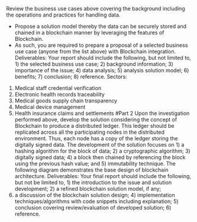 Review the business use cases above covering the background including the
operations and practices for handling data.
- Propose a solution model thereby the data can be securely stored and chained in a
blockchain manner by leveraging the features of Blockchain.
- As such, you are required to prepare a proposal of a selected business use case
(anyone from the list above) with Blockchain integration.
Deliverables:
Your report should include the following, but not limited to, 1) the selected business
use case; 2) background information; 3) importance of the issue; 4) data analysis; 5)
analysis solution model; 6) benefits; 7) conclusion; 8) reference.
Sectors:
1) Medical staff credential verification
2) Electronic health records traceability
3) Medical goods supply chain transparency
4) Medical device management
5) Health insurance claims and settlements
   #Part 2
Upon the investigation performed above, develop the solution considering the concept
of Blockchain to produce a distributed ledger. This ledger should be replicated across
all the participating nodes in the distributed environment. Thus, each node has a copy
of the ledger storing the digitally signed data. The development of the solution focuses 
on 1) a hashing algorithm for the block of data; 2) a cryptographic algorithm; 3)
digitally signed data; 4) a block then chained by referencing the block using the
previous hash value; and 5) immutability technique. The following diagram
demonstrates the base design of blockchain architecture. 
Deliverables:
Your final report should include the following, but not be limited to, 1) the introduction
to the issue and solution development; 2) a refined blockchain solution model, if any;
3) a discussion of the blockchain solution design; 4) implementation
techniques/algorithms with code snippets including explanation; 5) conclusion
covering review/evaluation of developed solution; 6) reference.
